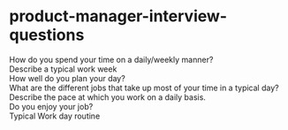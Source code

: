 # product-manager-interview-questions


How do you spend your time on a daily/weekly manner? <br/>
Describe a typical work week <br/>
How well do you plan your day? <br/>
What are the different jobs that take up most of your time in a typical day? <br/>
Describe the pace at which you work on a daily basis. <br/>
Do you enjoy your job? <br/>
Typical Work day routine <br/>
